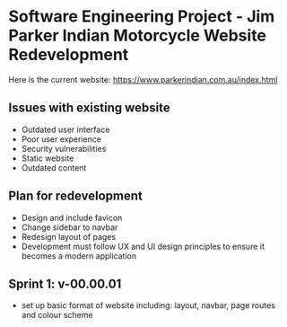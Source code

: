 # Software Engineering Project - Jim Parker Indian Motorcycle Website Redevelopment

Here is the current website: https://www.parkerindian.com.au/index.html

## Issues with existing website

- Outdated user interface
- Poor user experience
- Security vulnerabilities
- Static website
- Outdated content

## Plan for redevelopment

- Design and include favicon
- Change sidebar to navbar
- Redesign layout of pages
- Development must follow UX and UI design principles to ensure it becomes a modern application

## Sprint 1: v-00.00.01

- set up basic format of website including: layout, navbar, page routes and colour scheme
